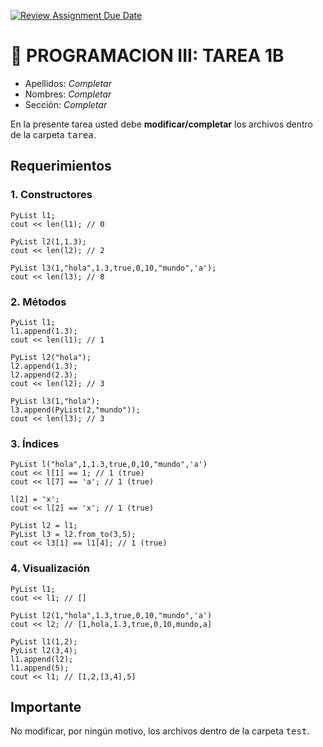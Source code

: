 [![Review Assignment Due Date](https://classroom.github.com/assets/deadline-readme-button-24ddc0f5d75046c5622901739e7c5dd533143b0c8e959d652212380cedb1ea36.svg)](https://classroom.github.com/a/zsrNG9IU)
# :wave: PROGRAMACION III: TAREA 1B

- Apellidos: *Completar*
- Nombres: *Completar*
- Sección: *Completar*

En la presente tarea usted debe **modificar/completar** los archivos dentro de la carpeta <tt>tarea</tt>.

## Requerimientos

### 1. Constructores

```
PyList l1;
cout << len(l1); // 0
```

```
PyList l2(1,1.3);
cout << len(l2); // 2
```

```
PyList l3(1,"hola",1.3,true,0,10,"mundo",'a');
cout << len(l3); // 8
```

### 2. Métodos

```
PyList l1;
l1.append(1.3);
cout << len(l1); // 1
```

```
PyList l2("hola");
l2.append(1.3);
l2.append(2.3);
cout << len(l2); // 3
```

```
PyList l3(1,"hola");
l3.append(PyList(2,"mundo"));
cout << len(l3); // 3
```

### 3. Índices

```
PyList l("hola",1,1.3,true,0,10,"mundo",'a')
cout << l[1] == 1; // 1 (true)
cout << l[7] == 'a'; // 1 (true)
```

```
l[2] = 'x';
cout << l[2] == 'x'; // 1 (true)
```

```
PyList l2 = l1;
PyList l3 = l2.from_to(3,5);
cout << l3[1] == l1[4]; // 1 (true)
```

### 4. Visualización
```
PyList l1;
cout << l1; // []
```

```
PyList l2(1,"hola",1.3,true,0,10,"mundo",'a')
cout << l2; // [1,hola,1.3,true,0,10,mundo,a]
```

```
PyList l1(1,2);
PyList l2(3,4);
l1.append(l2);
l1.append(5);
cout << l1; // [1,2,[3,4],5]
```



## Importante
No modificar, por ningún motivo, los archivos dentro de la carpeta <tt>test</tt>.